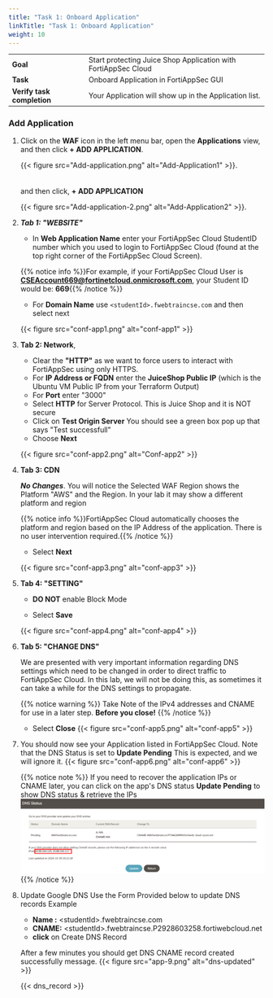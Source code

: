 ```yaml
---
title: "Task 1: Onboard Application"
linkTitle: "Task 1: Onboard Application"
weight: 10
---
```


|                            |    |  
|----------------------------| ----
| **Goal**                   | Start protecting Juice Shop Application with FortiAppSec Cloud
| **Task**                   | Onboard Application in FortiAppSec GUI
| **Verify task completion** | Your Application will show up in the Application list.

### Add Application

1. Click on the **WAF** icon in the left menu bar, open the **Applications** view, and then click **+ ADD APPLICATION**.

    {{< figure src="Add-application.png" alt="Add-Application1" >}}. \
        \
        \
        and then click, **+ ADD APPLICATION** 

    {{< figure src="Add-application-2.png" alt="Add-Application2" >}}. 
           
          
2. **_Tab 1: "WEBSITE"_** 

   - In **Web Application Name** enter your FortiAppSec Cloud StudentID number which you used to login to FortiAppSec Cloud (found at the top right corner of the FortiAppSec Cloud Screen).   

    {{% notice info %}}For example, if your FortiAppSec Cloud User is **CSEAccount669@fortinetcloud.onmicrosoft.com**, your Student ID would be: **669**{{% /notice %}}

   - For **Domain Name** use ```<studentId>.fwebtraincse.com``` and then select next
    
    {{< figure src="conf-app1.png" alt="conf-app1" >}}

2. **Tab 2: Network**,

   - Clear the **"HTTP"** as we want to force users to interact with FortiAppSec using only HTTPS.
   - For **IP Address or FQDN** enter the **JuiceShop Public IP** (which is the Ubuntu VM Public IP from your Terraform Output)
   - For **Port** enter "3000"
   - Select **HTTP** for Server Protocol.  This is Juice Shop and it is NOT secure
   - Click on **Test Origin Server**  You should see a green box pop up that says "Test successfull"
   - Choose **Next**
    
    {{< figure src="conf-app2.png" alt="Conf-app2" >}}

3. **Tab 3: CDN** 

    **_No Changes_**.  You will notice the Selected WAF Region shows the Platform "AWS" and the Region. In your lab it may show a different platform and region  
    
    {{% notice info %}}FortiAppSec Cloud automatically chooses the platform and region based on the IP Address of the application.  There is no user intervention required.{{% /notice %}}
    
    - Select **Next**
    
    {{< figure src="conf-app3.png" alt="conf-app3" >}}

4. **Tab 4: "SETTING"**

   - **DO NOT** enable Block Mode

   - Select **Save**
   
    {{< figure src="conf-app4.png" alt="conf-app4" >}}

5. **Tab 5: "CHANGE DNS"**

   We are presented with very important information regarding DNS settings which need to be changed in order to direct traffic to FortiAppSec Cloud.  In this lab, we will not be doing this, as sometimes it can take a while for the DNS settings to propagate.  

   {{% notice warning %}} 
   Take Note of the IPv4 addresses and CNAME for use in a later step.  **Before you close!**
   {{% /notice %}}

   - Select **Close**
   {{< figure src="conf-app5.png" alt="conf-app5" >}}

6. You should now see your Application listed in FortiAppSec Cloud.  Note that the DNS Status is set to **Update Pending** This is expected, and we will ignore it.
    {{< figure src="conf-app6.png" alt="conf-app6" >}}

   {{% notice note %}} If you need to recover the application IPs or CNAME later, you can click on the app's DNS status **Update Pending** to show DNS status & retrieve the IPs
   ![app-ips](app-ips.png)
    {{% /notice %}}

7. Update Google DNS
Use the Form Provided below to update DNS records 
Example
   - **Name :** \<studentId>\.fwebtraincse.com
   - **CNAME:** \<studentId>\.fwebtraincse.P2928603258.fortiwebcloud.net
   - **click** on Create DNS Record 

   After a few minutes you should get DNS CNAME record created successfully message. 
   {{< figure src="app-9.png" alt="dns-updated" >}}

    {{< dns_record >}}
